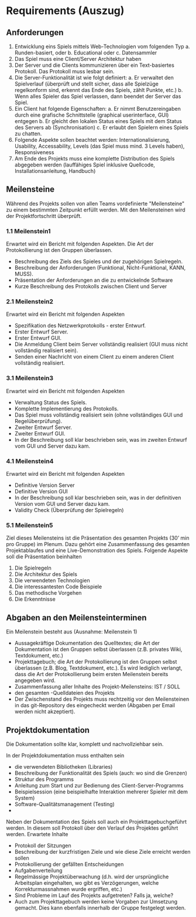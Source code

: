 # Requirements (Auszug)

## Anforderungen

1.  Entwicklung eins Spiels mittels Web-Technologien vom folgenden Typ
    a.  Runden-basiert, oder
    b.  Educational oder
    c.  Datensammler
2.  Das Spiel muss eine Client/Server Architektur haben
3.  Der Server und die Clients kommunizieren über ein Text-basiertes Protokoll. Das Protokoll muss lesbar sein.
4.  Die Server-Funktionalität ist wie folgt definiert:
    a.  Er verwaltet den Spielverlauf (überprüft und stellt sicher, dass alle Spielzüge
    regelkonform sind, erkennt das Ende des Spiels, zählt Punkte, etc.)
    b.  Wenn alles Spieler das Spiel verlassen, dann beendet der Server das Spiel.
5.  Ein Client hat folgende Eigenschaften:
    a.  Er nimmt Benutzereingaben durch eine grafische Schnittstelle (graphical userinterface, GUI) entgegen
    b.  Er gleicht den lokalen Status eines Spiels mit dem Status des Servers ab (Synchronisation)
    c.  Er erlaubt den Spielern eines Spiels zu chatten.
6.  Folgende Aspekte sollen beachtet werden: Internationalisierung, Usability, Accessability, Levels (das Spiel muss mind. 3 Levels haben), Responsiveness
7.  Am Ende des Projekts muss eine komplette Distribution des Spiels abgegeben werden (lauffähiges Spiel inklusive Quellcode, Installationsanleitung, Handbuch)

## Meilensteine

Während des Projekts sollen von allen Teams vordefinierte "Meilensteine" zu einem bestimmten Zeitpunkt erfüllt werden. Mit den Meilensteinen wird der Projektfortschritt überprüft.

### 1.1  Meilenstein1

Erwartet wird ein Bericht mit folgenden Aspekten. Die Art der Protokollierung ist den Gruppen überlassen.

*  Beschreibung des Ziels des Spieles und der zugehörigen Spielregeln.
*  Beschreibung der Anforderungen (Funktional, Nicht-Funktional, KANN, MUSS).
*  Präsentation der Anforderungen an die zu entwickelnde Software
*  Kurze Beschreibung des Protokolls zwischen Client und Server

### 2.1  Meilenstein2

Erwartet wird ein Bericht mit folgenden Aspekten

*  Spezifikation des Netzwerkprotokolls  - erster Entwurf.
*  Erster Entwurf Server.
*  Erster Entwurf GUI.
*  Die Anmeldung Client beim Server vollständig realisiert (GUI muss nicht vollständig realisiert sein).
*  Senden einer Nachricht von einem Client zu einem anderen Client vollständig realisiert.

### 3.1  Meilenstein3

Erwartet wird ein Bericht mit folgenden Aspekten

*  Verwaltung Status des Spiels.
*  Komplette Implementierung des Protokolls.
*  Das Spiel muss vollständig realisiert sein (ohne vollständiges GUI und Regelüberprüfung).
*  Zweiter Entwurf Server.
*  Zweiter Entwurf GUI.
*  In der Beschreibung soll klar beschrieben sein, was im zweiten Entwurf vom GUI und Server dazu kam.

### 4.1  Meilenstein4

Erwartet wird ein Bericht mit folgenden Aspekten

*  Definitive Version Server
*  Definitive Version GUI
*  In der Beschreibung soll klar beschrieben sein, was in der definitiven Version vom GUI und Server dazu kam.
*  Validity Check (Überprüfung der Spielregeln)

### 5.1  Meilenstein5

Ziel dieses Meilensteins ist die Präsentation des gesamten Projekts (30’ min pro Gruppe) im Plenum. Dazu gehört eine Zusammenfassung des gesamten Projektablaufes und eine Live-Demonstration des Spiels. Folgende Aspekte soll die Präsentation beinhalten

1. Die Spielregeln
2. Die Architektur des Spiels
3. Die verwendeten Technologien
4. Die interessantesten Code Beispiele
5. Das methodische Vorgehen
6. Die Erkenntnisse

## Abgaben an den Meilensteinterminen

Ein Meilenstein besteht aus (Ausnahme: Meilenstein 1)

*  Aussagekräftige Dokumentation des Quelltextes; die Art der Dokumentation ist den Gruppen selbst überlassen (z.B. privates Wiki, Textdokument, etc.)
*  Projekttagebuch; die Art der Protokollierung ist den Gruppen selbst überlassen (z.B. Blog, Textdokument, etc.). Es wird lediglich verlangt, dass die Art der Protokollierung beim ersten Meilenstein bereits angegeben wird.
*  Zusammenfassung aller Inhalte des Projekt-Meilensteins: IST / SOLL
*  den gesamten -Quelldateien des Projekts
*  Der Zwischenstand des Projekts muss rechtzeitig vor den Meilensteinen in das git-Repository des eingecheckt werden (Abgaben per Email werden nicht akzeptiert).

## Projektdokumentation

Die Dokumentation sollte klar, komplett und nachvollziehbar sein.

In der Projektdokumentation muss enthalten sein

*  die verwendeten Bibliotheken (Libraries)
*  Beschreibung der Funktionalität des Spiels (auch: wo sind die Grenzen)
*  Struktur des Programms
*  Anleitung zum Start und zur Bedienung des Client-Server-Programms
*  Beispielsession (eine beispielhafte Interaktion mehrerer Spieler mit dem System)
*  Software-Qualitätsmanagement (Testing)
*
Neben der Dokumentation des Spiels soll auch ein Projekttagebuchgeführt werden. In diesem soll Protokoll über den Verlauf des Projektes geführt werden. Erwartete Inhalte

*  Protokoll der Sitzungen
*  Beschreibung der kurzfristigen Ziele und wie diese Ziele erreicht werden sollen
*  Protokollierung der gefällten Entscheidungen
*  Aufgabenverteilung
*  Regelmässige Projektüberwachung (d.h. wird der ursprüngliche Arbeitsplan eingehalten, wo gibt es Verzögerungen, welche Korrekturmassnahmen wurde ergriffen, etc.)
*  Sind Probleme im Lauf des Projekts aufgetreten? Falls ja, welche?
*  Auch zum Projekttagebuch werden keine Vorgaben zur Umsetzung gemacht. Dies kann ebenfalls innerhalb der Gruppe festgelegt werden.
